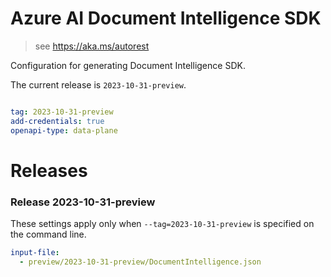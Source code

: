 # Azure AI Document Intelligence SDK

> see https://aka.ms/autorest

Configuration for generating Document Intelligence SDK.

The current release is `2023-10-31-preview`.

``` yaml

tag: 2023-10-31-preview
add-credentials: true
openapi-type: data-plane
```

# Releases

### Release 2023-10-31-preview
These settings apply only when `--tag=2023-10-31-preview` is specified on the command line.
``` yaml $(tag) == '2023-10-31-preview'
input-file:
  - preview/2023-10-31-preview/DocumentIntelligence.json
```
